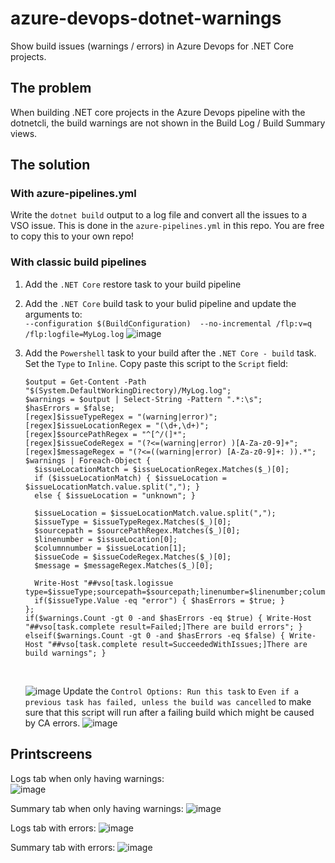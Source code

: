 # azure-devops-dotnet-warnings
Show build issues (warnings / errors) in Azure Devops for .NET Core projects. 

## The problem
When building .NET core projects in the Azure Devops pipeline with the dotnetcli, the build warnings are not shown in the Build Log / Build Summary views. 

## The solution
### With azure-pipelines.yml
Write the `dotnet build` output to a log file and convert all the issues to a VSO issue. 
This is done in the `azure-pipelines.yml` in this repo. You are free to copy this to your own repo! 

### With classic build pipelines
1.  Add the `.NET Core` restore task to your build pipeline
2.  Add the `.NET Core` build task to your bulid pipeline and update the arguments to: 
    <br/>`--configuration $(BuildConfiguration)  --no-incremental /flp:v=q /flp:logfile=MyLog.log`
    ![image](https://user-images.githubusercontent.com/20542194/59512441-4680b200-8ea8-11e9-821a-89cfe368cb8f.png)
3.  Add the `Powershell` task to your build after the `.NET Core - build` task. 
    Set the `Type` to `Inline`. 
    Copy paste this script to the `Script` field: 
    ```
    $output = Get-Content -Path "$(System.DefaultWorkingDirectory)/MyLog.log";
    $warnings = $output | Select-String -Pattern ".*:\s";
    $hasErrors = $false;
    [regex]$issueTypeRegex = "(warning|error)";
    [regex]$issueLocationRegex = "(\d+,\d+)";
    [regex]$sourcePathRegex = "^[^/(]*";
    [regex]$issueCodeRegex = "(?<=(warning|error) )[A-Za-z0-9]+";
    [regex]$messageRegex = "(?<=((warning|error) [A-Za-z0-9]+: )).*";
    $warnings | Foreach-Object { 
      $issueLocationMatch = $issueLocationRegex.Matches($_)[0];
      if ($issueLocationMatch) { $issueLocation = $issueLocationMatch.value.split(","); }
      else { $issueLocation = "unknown"; }
      
      $issueLocation = $issueLocationMatch.value.split(",");
      $issueType = $issueTypeRegex.Matches($_)[0];
      $sourcepath = $sourcePathRegex.Matches($_)[0];
      $linenumber = $issueLocation[0];
      $columnnumber = $issueLocation[1];
      $issueCode = $issueCodeRegex.Matches($_)[0];
      $message = $messageRegex.Matches($_)[0];

      Write-Host "##vso[task.logissue type=$issueType;sourcepath=$sourcepath;linenumber=$linenumber;columnnumber=$columnnumber;code=$issueCode;]$message";
      if($issueType.Value -eq "error") { $hasErrors = $true; }
    };
    if($warnings.Count -gt 0 -and $hasErrors -eq $true) { Write-Host "##vso[task.complete result=Failed;]There are build errors"; } 
    elseif($warnings.Count -gt 0 -and $hasErrors -eq $false) { Write-Host "##vso[task.complete result=SucceededWithIssues;]There are build warnings"; } 
      ```
      <br/>
      
      ![image](https://user-images.githubusercontent.com/20542194/59512558-7fb92200-8ea8-11e9-8249-721400699364.png)
      Update the `Control Options: Run this task` to `Even if a previous task has failed, unless the build was cancelled` to make sure that this script will run after a failing build which might be caused by CA errors. 
      ![image](https://user-images.githubusercontent.com/20542194/59512609-9c555a00-8ea8-11e9-9b82-d871d2e0e42a.png)

## Printscreens
Logs tab when only having warnings:<br/>
![image](https://user-images.githubusercontent.com/20542194/59474060-cd944280-8e34-11e9-83b4-2d4db01a330f.png)

Summary tab when only having warnings:
![image](https://user-images.githubusercontent.com/20542194/59474331-d5a0b200-8e35-11e9-9820-db5561fc6289.png)

Logs tab with errors: 
![image](https://user-images.githubusercontent.com/20542194/59497150-62715d00-8e82-11e9-8281-829a0dc21f71.png)

Summary tab with errors: 
![image](https://user-images.githubusercontent.com/20542194/59497339-c8f67b00-8e82-11e9-91d0-331137d43f2d.png)

